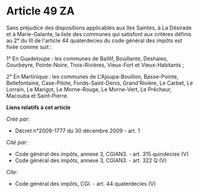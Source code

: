 # Article 49 ZA

Sans préjudice des dispositions applicables aux îles Saintes, à La Désirade et à Marie-Galante, la liste des communes qui
satisfont aux critères définis au 2° du III de l'article 44 quaterdecies du code général des impôts est fixée comme suit : 

1° En Guadeloupe : les communes de Baillif, Bouillante, Deshaies, Gourbeyre, Pointe-Noire, Trois-Rivières, Vieux-Fort et
Vieux-Habitants ; 

2° En Martinique : les communes de L'Ajoupa-Bouillon, Basse-Pointe, Bellefontaine, Case-Pilote, Fonds-Saint-Denis,
Grand'Rivière, Le Carbet, Le Lorrain, Le Marigot, Le Morne-Rouge, Le Morne-Vert, Le Prêcheur, Macouba et Saint-Pierre.

**Liens relatifs à cet article**

_Créé par_:

  - Décret n°2009-1777 du 30 décembre 2009 - art. 1

_Cité par_:

  - Code général des impôts, annexe 3, CGIAN3. - art. 315 quindecies (V)
  - Code général des impôts, annexe 3, CGIAN3. - art. 322 Q (V)

_Cite_:

  - Code général des impôts, CGI. - art. 44 quaterdecies (V)
